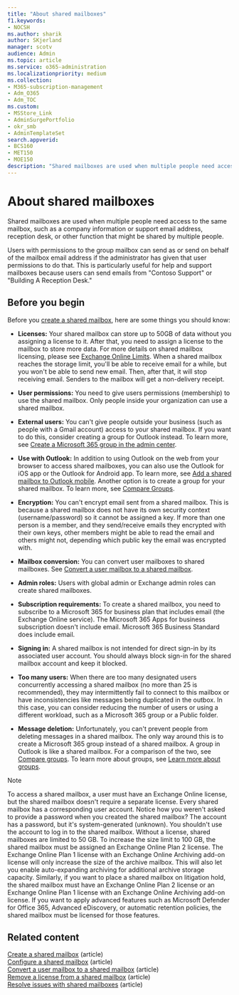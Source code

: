 ```yaml
---
title: "About shared mailboxes"
f1.keywords:
- NOCSH
ms.author: sharik
author: SKjerland
manager: scotv
audience: Admin
ms.topic: article
ms.service: o365-administration
ms.localizationpriority: medium
ms.collection: 
- M365-subscription-management
- Adm_O365
- Adm_TOC
ms.custom:
- MSStore_Link
- AdminSurgePortfolio
- okr_smb
- AdminTemplateSet
search.appverid:
- BCS160
- MET150
- MOE150
description: "Shared mailboxes are used when multiple people need access to the same mailbox. Learn what you need to know before creating a shared mailbox."
---
```


# About shared mailboxes

Shared mailboxes are used when multiple people need access to the same mailbox, such as a company information or support email address, reception desk, or other function that might be shared by multiple people.

Users with permissions to the group mailbox can send as or send on behalf of the mailbox email address if the administrator has given that user permissions to do that. This is particularly useful for help and support mailboxes because users can send emails from "Contoso Support" or "Building A Reception Desk."

## Before you begin

Before you [create a shared mailbox](create-a-shared-mailbox.md), here are some things you should know:

- **Licenses:** Your shared mailbox can store up to 50GB of data without you assigning a license to it. After that, you need to assign a license to the mailbox to store more data. For more details on shared mailbox licensing, please see [Exchange Online Limits](/office365/servicedescriptions/exchange-online-service-description/exchange-online-limits#StorageLimits). When a shared mailbox reaches the storage limit, you'll be able to receive email for a while, but you won't be able to send new email. Then, after that, it will stop receiving email. Senders to the mailbox will get a non-delivery receipt.

- **User permissions:** You need to give users permissions (membership) to use the shared mailbox. Only people inside your organization can use a shared mailbox.

- **External users:** You can't give people outside your business (such as people with a Gmail account) access to your shared mailbox. If you want to do this, consider creating a group for Outlook instead. To learn more, see [Create a Microsoft 365 group in the admin center](../create-groups/create-groups.md).

- **Use with Outlook:** In addition to using Outlook on the web from your browser to access shared mailboxes, you can also use the Outlook for iOS app or the Outlook for Android app. To learn more, see [Add a shared mailbox to Outlook mobile](https://support.microsoft.com/office/f866242c-81b2-472e-8776-6c49c5473c9f). Another option is to create a group for your shared mailbox. To learn more, see [Compare Groups](../create-groups/compare-groups.md).

- **Encryption:** You can't encrypt email sent from a shared mailbox. This is because a shared mailbox does not have its own security context (username/password) so it cannot be assigned a key. If more than one person is a member, and they send/receive emails they encrypted with their own keys, other members might be able to read the email and others might not, depending which public key the email was encrypted with.

- **Mailbox conversion:** You can convert user mailboxes to shared mailboxes. See [Convert a user mailbox to a shared mailbox](convert-user-mailbox-to-shared-mailbox.md).

- **Admin roles:** Users with global admin or Exchange admin roles can create shared mailboxes.

- **Subscription requirements:** To create a shared mailbox, you need to subscribe to a Microsoft 365 for business plan that includes email (the Exchange Online service). The Microsoft 365 Apps for business subscription doesn't include email. Microsoft 365 Business Standard does include email.

- **Signing in:** A shared mailbox is not intended for direct sign-in by its associated user account. You should always block sign-in for the shared mailbox account and keep it blocked.

- **Too many users:** When there are too many designated users concurrently accessing a shared mailbox (no more than 25 is recommended), they may intermittently fail to connect to this mailbox or have inconsistencies like messages being duplicated in the outbox. In this case, you can consider reducing the number of users or using a different workload, such as a Microsoft 365 group or a Public folder.

- **Message deletion:** Unfortunately, you can't prevent people from deleting messages in a shared mailbox. The only way around this is to create a Microsoft 365 group instead of a shared mailbox. A group in Outlook is like a shared mailbox. For a comparison of the two, see [Compare groups](../create-groups/compare-groups.md). To learn more about groups, see [Learn more about groups](https://support.microsoft.com/office/b565caa1-5c40-40ef-9915-60fdb2d97fa2).


> [!NOTE]
> To access a shared mailbox, a user must have an Exchange Online license, but the shared mailbox doesn't require a separate license. Every shared mailbox has a corresponding user account. Notice how you weren't asked to provide a password when you created the shared mailbox? The account has a password, but it's system-generated (unknown). You shouldn't use the account to log in to the shared mailbox. Without a license, shared mailboxes are limited to 50 GB. To increase the size limit to 100 GB, the shared mailbox must be assigned an Exchange Online Plan 2 license. The Exchange Online Plan 1 license with an Exchange Online Archiving add-on license will only increase the size of the archive mailbox. This will also let you enable auto-expanding archiving for additional archive storage capacity. Similarly, if you want to place a shared mailbox on litigation hold, the shared mailbox must have an Exchange Online Plan 2 license or an Exchange Online Plan 1 license with an Exchange Online Archiving add-on license. If you want to apply advanced features such as Microsoft Defender for Office 365, Advanced eDiscovery, or automatic retention policies, the shared mailbox must be licensed for those features.

## Related content

[Create a shared mailbox](create-a-shared-mailbox.md) (article)\
[Configure a shared mailbox](configure-a-shared-mailbox.md) (article)\
[Convert a user mailbox to a shared mailbox](convert-user-mailbox-to-shared-mailbox.md) (article)\
[Remove a license from a shared mailbox](remove-license-from-shared-mailbox.md) (article)\
[Resolve issues with shared mailboxes](resolve-issues-with-shared-mailboxes.md) (article)
